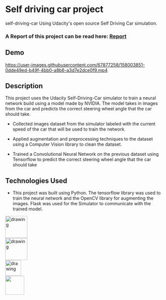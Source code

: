 # Self driving car project
 self-driving-car Using Udacity's open source Self Driving Car simulation. 
### A Report of this project can be read here: [Report](https://drive.google.com/file/d/19vaZZIv00hmTZfFFHB_dLwIcJd8Jahnz/view?usp=sharing)


## Demo

https://user-images.githubusercontent.com/67877258/158003851-0dde49ed-b49f-4bb0-a8b6-a3d7e2dce0f9.mp4

## Description

This project uses the Udacity Self-Driving-Car simulator to train a neural network build using a model made by NVIDIA. The model takes in images from the car and predicts the correct steering wheel angle that the car should take. 


* Collected images dataset from the simulator labeled with the current speed of the car that will
be used to train the network.

* Applied augmentation and preprocessing techniques to the dataset using a Computer Vision
library to clean the dataset.

* Trained a Convolutional Neural Network on the previous dataset using Tensorflow to predict the
correct steering wheel angle that the car should take

## Technologies Used
* This project was built using Python. The tensorflow library was used to train the neural network and the OpenCV library for augmenting the images. Flask was used for the Simulator to communicate with the trained model.

<div class="row">
  <div class="column">
    <img align="left" src="https://upload.wikimedia.org/wikipedia/commons/thumb/c/c3/Python-logo-notext.svg/640px-Python-logo-notext.svg.png" alt="drawing" width="70"/>
  </div>
  <div class="column">
    <img align="left" src="https://adventuresinmachinelearning.com/wp-content/uploads/2017/04/google-tensor-flow-logo-black-S-1024x768-1-930x620.jpg" alt="drawing" width="70"/>
  </div>
  <div class="column">
    <img align="left" src="https://editor.analyticsvidhya.com/uploads/800882.png" alt="drawing" width="50"/>
  </div>
  <div class="column">
    <img align="left" src="https://miro.medium.com/max/438/1*0G5zu7CnXdMT9pGbYUTQLQ.png" width="60"/>
  </div>
</div>

